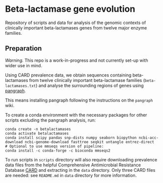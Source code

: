 # Beta-lactamase gene evolution

Repository of scripts and data for analysis of the genomic contexts of clinically important beta-lactamases genes from twelve major enzyme families. 

## Preparation

*Warning.* This repo is a work-in-progress and not currently set-up with wider use in mind.   

Using CARD prevalence data, we obtain sequences containing beta-lactamases from twelve clinically important beta-lactamase families (`beta-lactamases.txt`) and analyse the surrounding regions of genes using [pangraph](https://github.com/neherlab/pangraph/).  

This means installing pangraph following the instructions on the `pangraph` wiki. 

To create a conda environment with the necessary packages for other scripts excluding the pangraph analysis, run:

```
conda create -n betalactamases
conda activate betalactamases 
conda install scipy pandas snp-dists numpy seaborn biopython ncbi-acc-download ncbi-genome-download fasttree seqkit untangle entrez-direct
# Optional to use mmseqs version of pipeline:
conda install -c conda-forge -c bioconda mmseqs2 
```

To run scripts in `scripts` directory will also require downloading prevalence data files from the helpful Comprehensive Antimicrobial Resistance Database [CARD](https://card.mcmaster.ca) and extracting in the `data` directory. Only three CARD files are needed: see `README.md` in `data` directory for more information.  

